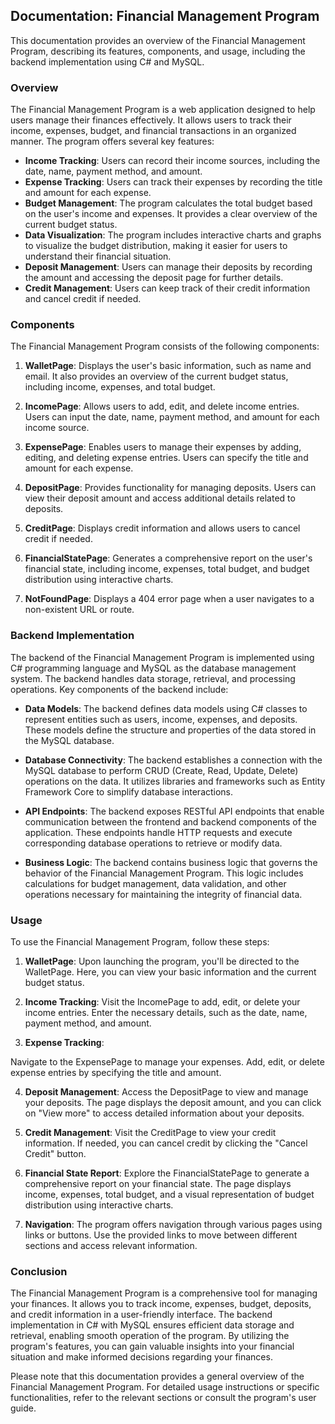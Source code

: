 ## Documentation: Financial Management Program

This documentation provides an overview of the Financial Management Program, describing its features, components, and usage, including the backend implementation using C# and MySQL.

### Overview

The Financial Management Program is a web application designed to help users manage their finances effectively. It allows users to track their income, expenses, budget, and financial transactions in an organized manner. The program offers several key features:

- **Income Tracking**: Users can record their income sources, including the date, name, payment method, and amount.
- **Expense Tracking**: Users can track their expenses by recording the title and amount for each expense.
- **Budget Management**: The program calculates the total budget based on the user's income and expenses. It provides a clear overview of the current budget status.
- **Data Visualization**: The program includes interactive charts and graphs to visualize the budget distribution, making it easier for users to understand their financial situation.
- **Deposit Management**: Users can manage their deposits by recording the amount and accessing the deposit page for further details.
- **Credit Management**: Users can keep track of their credit information and cancel credit if needed.

### Components

The Financial Management Program consists of the following components:

1. **WalletPage**: Displays the user's basic information, such as name and email. It also provides an overview of the current budget status, including income, expenses, and total budget.

2. **IncomePage**: Allows users to add, edit, and delete income entries. Users can input the date, name, payment method, and amount for each income source.

3. **ExpensePage**: Enables users to manage their expenses by adding, editing, and deleting expense entries. Users can specify the title and amount for each expense.

4. **DepositPage**: Provides functionality for managing deposits. Users can view their deposit amount and access additional details related to deposits.

5. **CreditPage**: Displays credit information and allows users to cancel credit if needed.

6. **FinancialStatePage**: Generates a comprehensive report on the user's financial state, including income, expenses, total budget, and budget distribution using interactive charts.

7. **NotFoundPage**: Displays a 404 error page when a user navigates to a non-existent URL or route.

### Backend Implementation

The backend of the Financial Management Program is implemented using C# programming language and MySQL as the database management system. The backend handles data storage, retrieval, and processing operations. Key components of the backend include:

- **Data Models**: The backend defines data models using C# classes to represent entities such as users, income, expenses, and deposits. These models define the structure and properties of the data stored in the MySQL database.

- **Database Connectivity**: The backend establishes a connection with the MySQL database to perform CRUD (Create, Read, Update, Delete) operations on the data. It utilizes libraries and frameworks such as Entity Framework Core to simplify database interactions.

- **API Endpoints**: The backend exposes RESTful API endpoints that enable communication between the frontend and backend components of the application. These endpoints handle HTTP requests and execute corresponding database operations to retrieve or modify data.

- **Business Logic**: The backend contains business logic that governs the behavior of the Financial Management Program. This logic includes calculations for budget management, data validation, and other operations necessary for maintaining the integrity of financial data.

### Usage

To use the Financial Management Program, follow these steps:

1. **WalletPage**: Upon launching the program, you'll be directed to the WalletPage. Here, you can view your basic information and the current budget status.

2. **Income Tracking**: Visit the IncomePage to add, edit, or delete your income entries. Enter the necessary details, such as the date, name, payment method, and amount.

3. **Expense Tracking**:

Navigate to the ExpensePage to manage your expenses. Add, edit, or delete expense entries by specifying the title and amount.

4. **Deposit Management**: Access the DepositPage to view and manage your deposits. The page displays the deposit amount, and you can click on "View more" to access detailed information about your deposits.

5. **Credit Management**: Visit the CreditPage to view your credit information. If needed, you can cancel credit by clicking the "Cancel Credit" button.

6. **Financial State Report**: Explore the FinancialStatePage to generate a comprehensive report on your financial state. The page displays income, expenses, total budget, and a visual representation of budget distribution using interactive charts.

7. **Navigation**: The program offers navigation through various pages using links or buttons. Use the provided links to move between different sections and access relevant information.

### Conclusion

The Financial Management Program is a comprehensive tool for managing your finances. It allows you to track income, expenses, budget, deposits, and credit information in a user-friendly interface. The backend implementation in C# with MySQL ensures efficient data storage and retrieval, enabling smooth operation of the program. By utilizing the program's features, you can gain valuable insights into your financial situation and make informed decisions regarding your finances.

Please note that this documentation provides a general overview of the Financial Management Program. For detailed usage instructions or specific functionalities, refer to the relevant sections or consult the program's user guide.
